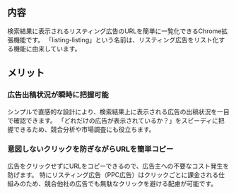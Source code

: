 ## 内容
検索結果に表示されるリスティング広告のURLを簡単に一覧化できるChrome拡張機能です。
「listing-listing」という名前は、リスティング広告をリスト化する機能に由来しています。

## メリット
### 広告出稿状況が瞬時に把握可能
シンプルで直感的な設計により、検索結果上に表示される広告の出稿状況を一目で確認できます。
「どれだけの広告が表示されているか？」をスピーディに把握できるため、競合分析や市場調査にも役立ちます。

### 意図しないクリックを防ぎながらURLを簡単コピー
広告をクリックせずにURLをコピーできるので、広告主への不要なコスト発生を防げます。
特にリスティング広告（PPC広告）はクリックごとに課金される仕組みのため、競合他社の広告でも無駄なクリックを避ける配慮が可能です。

